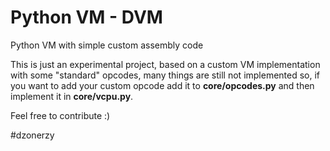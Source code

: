 # Python VM - DVM
Python VM with simple custom assembly code

This is just an experimental project, based on a custom VM implementation with some "standard" opcodes, many things are still not implemented so, if you want to add your custom opcode add it to <b>core/opcodes.py</b> and then implement it in <b>core/vcpu.py</b>.

Feel free to contribute :)

\#dzonerzy
